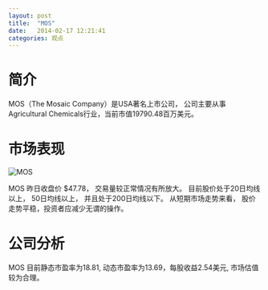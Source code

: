 ```yaml
---
layout: post
title:  "MOS"
date:   2014-02-17 12:21:41
categories: 观点
---
```


# 简介
MOS（The Mosaic Company）是USA著名上市公司，
公司主要从事Agricultural Chemicals行业，当前市值19790.48百万美元。

# 市场表现

![MOS](http://finviz.com/chart.ashx?t=MOS&ty=c&ta=1&p=d&s=l)

MOS 昨日收盘价 $47.78，
交易量较正常情况有所放大。
目前股价处于20日均线以上，
50日均线以上，
并且处于200日均线以下。
从短期市场走势来看，
股价走势平稳，投资者应减少无谓的操作。

# 公司分析
MOS 目前静态市盈率为18.81, 动态市盈率为13.69，每股收益2.54美元,
市场估值较为合理。
